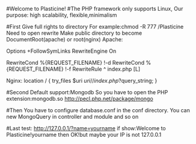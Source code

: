 #Welcome to Plasticine!
#The PHP framework only supports Linux,
Our purpose: high scalability, flexible,minimalism


#First
Give full rights to directory
For example:chmod -R 777 /Plasticine
Need to open rewrite
Make public directory to become DocumentRoot(apache) or root(nginx)
Apache:

Options +FollowSymLinks
RewriteEngine On

RewriteCond %{REQUEST_FILENAME} !-d
RewriteCond %{REQUEST_FILENAME} !-f
RewriteRule ^ index.php [L]

Nginx:
location / {
    try_files $uri $uri/ /index.php?$query_string;
}


#Second
Default support:Mongodb
So you have to open the PHP extension:mongodb.so
http://pecl.php.net/package/mongo

#Then
You have to configure database.conf in the conf directory.
You can new MongoQuery in controller and module and so on

#Last
test:
http://127.0.0.1/?name=yourname
if show:Welcome to Plasticine!yourname
then OK!but maybe your IP is not 127.0.0.1

